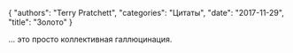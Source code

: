 {
   "authors": "Terry Pratchett",
   "categories": "Цитаты",
   "date": "2017-11-29",
   "title": "Золото"
}

... это просто коллективная галлюцинация.

